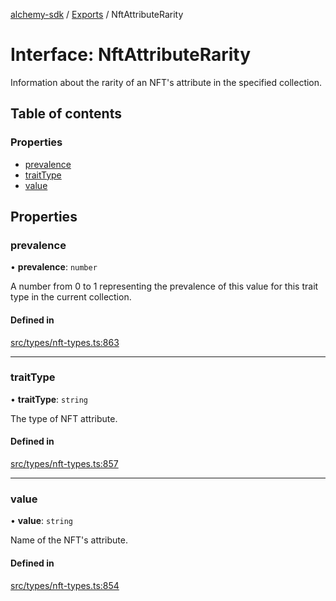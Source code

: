 [alchemy-sdk](../README.md) / [Exports](../modules.md) / NftAttributeRarity

# Interface: NftAttributeRarity

Information about the rarity of an NFT's attribute in the specified collection.

## Table of contents

### Properties

- [prevalence](NftAttributeRarity.md#prevalence)
- [traitType](NftAttributeRarity.md#traittype)
- [value](NftAttributeRarity.md#value)

## Properties

### prevalence

• **prevalence**: `number`

A number from 0 to 1 representing the prevalence of this value for this
trait type in the current collection.

#### Defined in

[src/types/nft-types.ts:863](https://github.com/alchemyplatform/alchemy-sdk-js/blob/7ae04a5/src/types/nft-types.ts#L863)

___

### traitType

• **traitType**: `string`

The type of NFT attribute.

#### Defined in

[src/types/nft-types.ts:857](https://github.com/alchemyplatform/alchemy-sdk-js/blob/7ae04a5/src/types/nft-types.ts#L857)

___

### value

• **value**: `string`

Name of the NFT's attribute.

#### Defined in

[src/types/nft-types.ts:854](https://github.com/alchemyplatform/alchemy-sdk-js/blob/7ae04a5/src/types/nft-types.ts#L854)
